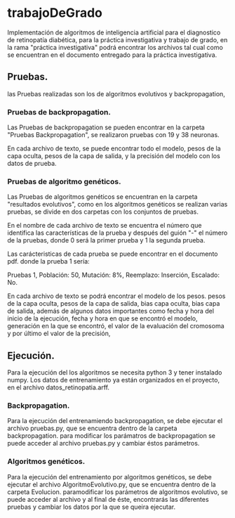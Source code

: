 # trabajoDeGrado
Implementación de algoritmos de inteligencia artificial para el diagnostico de retinopatía diabética, para la práctica investigativa y trabajo de grado, en la rama "práctica investigativa" podrá encontrar los archivos tal cual como se encuentran en el documento entregado para la práctica investigativa.

## Pruebas. 
las Pruebas realizadas son los de algoritmos evolutivos y backpropagation,

### Pruebas de backpropagation.
Las Pruebas de backpropagation se pueden encontrar en la carpeta "Pruebas Backpropagation", se realizaron pruebas con 19 y 38 neuronas.

En cada archivo de texto, se puede encontrar todo el modelo, pesos de la capa oculta, pesos de la capa de salida, y la precisión del modelo con los datos de prueba.

### Pruebas de algoritmo genéticos.
Las Pruebas de algoritmos genéticos se encuentran en la carpeta "resultados evolutivos", como en los algoritmos genéticos se realizan varias pruebas, se divide en dos carpetas con los conjuntos de pruebas.

En el nombre de cada archivo de texto se encuentra el número que identifica las características de la prueba y después del guión "-" el número de la pruebas, donde 0 será la primer prueba y 1 la segunda prueba.

Las carácteristicas de cada prueba se puede encontrar en el documento pdf. donde la prueba 1 sería:

Pruebas 1, Población: 50, Mutación: 8%, Reemplazo: Inserción, Escalado: No.

En cada archivo de texto se podrá encontrar el modelo de los pesos. pesos de la capa oculta, pesos de la capa de salida, bias capa oculta, bias capa de salida, además de algunos datos importantes como fecha y hora del inicio de la ejecución, fecha y hora en que se encontró el modelo, generación en la que se encontró, el valor de la evaluación del cromosoma y por último el valor de la precisión,

## Ejecución.
Para la ejecución del los algoritmos se necesita python 3 y tener instalado numpy.
Los datos de entrenamiento ya están organizados en el proyecto, en el archivo datos_retinopatia.arff.

### Backpropagation.
Para la ejecución del entrenamiendo backpropagation, se debe ejecutar el archivo pruebas.py, que se encuentra dentro de la carpeta backpropagation. para modificar los parámatros de backpropagation se puede acceder al archivo pruebas.py y cambiar éstos parámetros.

### Algoritmos genéticos.
Para la ejecución del entrenamiento por algoritmos genéticos, se debe ejecutar el archivo AlgoritmoEvolutivo.py, que se encuentra dentro de la carpeta Evolucion. paramodificar los parámetros de algoritmos evolutivo, se puede acceder al archivo y al final de éste, encontrarás las diferentes pruebas y cambiar los datos por la que se queira ejecutar.

